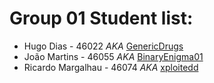 # Group 01 Student list:

- Hugo Dias - 46022 *AKA* [GenericDrugs](http://www.github.com/GenericDrugs)
- João Martins - 46055 *AKA* [BinaryEnigma01](http://www.github.com/BinaryEnigma01)
- Ricardo Margalhau - 46074 *AKA* [xploitedd](http://www.github.com/xploitedd)
